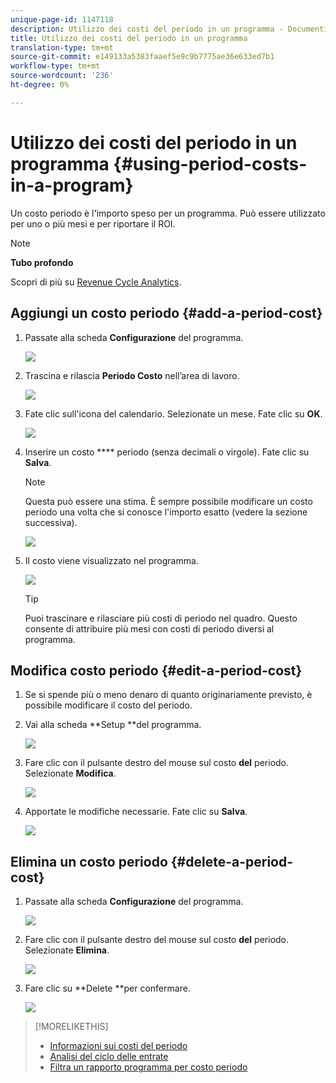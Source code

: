 ```yaml
---
unique-page-id: 1147118
description: Utilizzo dei costi del periodo in un programma - Documenti Marketo - Documentazione del prodotto
title: Utilizzo dei costi del periodo in un programma
translation-type: tm+mt
source-git-commit: e149133a5383faaef5e9c9b7775ae36e633ed7b1
workflow-type: tm+mt
source-wordcount: '236'
ht-degree: 0%

---
```



# Utilizzo dei costi del periodo in un programma {#using-period-costs-in-a-program}

Un costo [](understanding-period-costs.md) periodo è l&#39;importo speso per un programma. Può essere utilizzato per uno o più mesi e per riportare il ROI.

>[!NOTE]
>
>**Tubo profondo**
>
> Scopri di più su [Revenue Cycle Analytics](http://docs.marketo.com/display/docs/revenue+cycle+analytics).

## Aggiungi un costo periodo  {#add-a-period-cost}

1. Passate alla scheda **Configurazione** del programma.

   ![](assets/image2014-9-18-12-3a9-3a46.png)

1. Trascina e rilascia **Periodo Costo** nell’area di lavoro.

   ![](assets/image2014-9-18-12-3a9-3a57.png)

1. Fate clic sull&#39;icona del calendario. Selezionate un mese. Fate clic su **OK**.

   ![](assets/image2014-9-18-12-3a10-3a13.png)

1. Inserire un costo **** periodo (senza decimali o virgole). Fate clic su **Salva**.

   >[!NOTE]
   >
   >Questa può essere una stima. È sempre possibile modificare un costo periodo una volta che si conosce l&#39;importo esatto (vedere la sezione successiva).

   ![](assets/image2016-4-1-8-3a54-3a30.png)

1. Il costo viene visualizzato nel programma.

   ![](assets/image2016-4-1-8-3a56-3a49.png)

   >[!TIP]
   >
   >Puoi trascinare e rilasciare più costi di periodo nel quadro. Questo consente di attribuire più mesi con costi di periodo diversi al programma.

## Modifica costo periodo {#edit-a-period-cost}

1. Se si spende più o meno denaro di quanto originariamente previsto, è possibile modificare il costo del periodo.
1. Vai alla scheda **Setup **del programma.

   ![](assets/image2014-9-18-14-3a3-3a6.png)

1. Fare clic con il pulsante destro del mouse sul costo **del** periodo. Selezionate **Modifica**.

   ![](assets/image2014-9-18-14-3a3-3a23.png)

1. Apportate le modifiche necessarie. Fate clic su **Salva**.

   ![](assets/image2014-9-18-14-3a3-3a41.png)

## Elimina un costo periodo {#delete-a-period-cost}

1. Passate alla scheda **Configurazione** del programma.

   ![](assets/image2014-9-18-14-3a4-3a11.png)

1. Fare clic con il pulsante destro del mouse sul costo **del** periodo. Selezionate **Elimina**.

   ![](assets/image2014-9-18-14-3a4-3a22.png)

1. Fare clic su **Delete **per confermare.

   ![](assets/image2014-9-18-14-3a4-3a35.png)

>[!MORELIKETHIS]
>
>* [Informazioni sui costi del periodo](understanding-period-costs.md)
>* [Analisi del ciclo delle entrate](http://docs.marketo.com/display/docs/revenue+cycle+analytics)
>* [Filtra un rapporto programma per costo periodo](../../../../product-docs/core-marketo-concepts/programs/program-performance-report/filter-a-program-report-by-period-cost.md)

>



